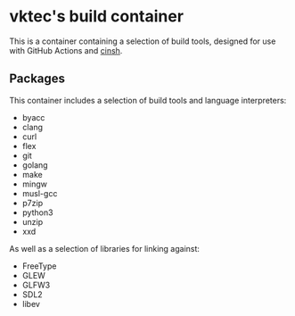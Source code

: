 # vktec's build container

This is a container containing a selection of build tools, designed for use with GitHub Actions and [cinsh].

[cinsh]: https://github.com/vktec/cinsh

## Packages

This container includes a selection of build tools and language interpreters:

- byacc
- clang
- curl
- flex
- git
- golang
- make
- mingw
- musl-gcc
- p7zip
- python3
- unzip
- xxd

As well as a selection of libraries for linking against:

- FreeType
- GLEW
- GLFW3
- SDL2
- libev

